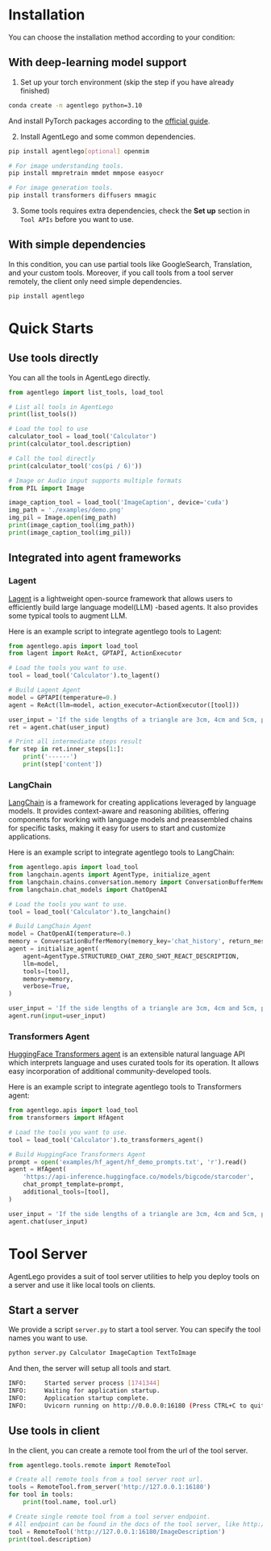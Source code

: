 # Installation

You can choose the installation method according to your condition:

## With deep-learning model support

1. Set up your torch environment (skip the step if you have already finished)

```bash
conda create -n agentlego python=3.10
```

And install PyTorch packages according to the [official guide](https://pytorch.org/get-started/locally/#start-locally).

2. Install AgentLego and some common dependencies.

```bash
pip install agentlego[optional] openmim

# For image understanding tools.
pip install mmpretrain mmdet mmpose easyocr

# For image generation tools.
pip install transformers diffusers mmagic
```

3. Some tools requires extra dependencies, check the **Set up** section in `Tool APIs` before you want to use.

## With simple dependencies

In this condition, you can use partial tools like GoogleSearch, Translation, and your custom tools. Moreover,
if you call tools from a tool server remotely, the client only need simple dependencies.

```bash
pip install agentlego
```

# Quick Starts

## Use tools directly

You can all the tools in AgentLego directly.

```Python
from agentlego import list_tools, load_tool

# List all tools in AgentLego
print(list_tools())

# Load the tool to use
calculator_tool = load_tool('Calculator')
print(calculator_tool.description)

# Call the tool directly
print(calculator_tool('cos(pi / 6)'))

# Image or Audio input supports multiple formats
from PIL import Image

image_caption_tool = load_tool('ImageCaption', device='cuda')
img_path = './examples/demo.png'
img_pil = Image.open(img_path)
print(image_caption_tool(img_path))
print(image_caption_tool(img_pil))
```

## Integrated into agent frameworks

### Lagent

[Lagent](https://github.com/InternLM/lagent) is a lightweight open-source framework that allows users to
efficiently build large language model(LLM) -based agents. It also provides some typical tools to augment LLM.

Here is an example script to integrate agentlego tools to Lagent:

```python
from agentlego.apis import load_tool
from lagent import ReAct, GPTAPI, ActionExecutor

# Load the tools you want to use.
tool = load_tool('Calculator').to_lagent()

# Build Lagent Agent
model = GPTAPI(temperature=0.)
agent = ReAct(llm=model, action_executor=ActionExecutor([tool]))

user_input = 'If the side lengths of a triangle are 3cm, 4cm and 5cm, please tell me the area of the triangle.'
ret = agent.chat(user_input)

# Print all intermediate steps result
for step in ret.inner_steps[1:]:
    print('------')
    print(step['content'])
```

### LangChain

[LangChain](https://python.langchain.com/docs/get_started/introduction) is a framework for creating
applications leveraged by language models. It provides context-aware and reasoning abilities, offering
components for working with language models and preassembled chains for specific tasks, making it easy for
users to start and customize applications.

Here is an example script to integrate agentlego tools to LangChain:

```python
from agentlego.apis import load_tool
from langchain.agents import AgentType, initialize_agent
from langchain.chains.conversation.memory import ConversationBufferMemory
from langchain.chat_models import ChatOpenAI

# Load the tools you want to use.
tool = load_tool('Calculator').to_langchain()

# Build LangChain Agent
model = ChatOpenAI(temperature=0.)
memory = ConversationBufferMemory(memory_key='chat_history', return_messages=True)
agent = initialize_agent(
    agent=AgentType.STRUCTURED_CHAT_ZERO_SHOT_REACT_DESCRIPTION,
    llm=model,
    tools=[tool],
    memory=memory,
    verbose=True,
)

user_input = 'If the side lengths of a triangle are 3cm, 4cm and 5cm, please tell me the area of the triangle.'
agent.run(input=user_input)
```

### Transformers Agent

[HuggingFace Transformers agent](https://huggingface.co/docs/transformers/transformers_agents) is an
extensible natural language API which interprets language and uses curated tools for its operation. It allows
easy incorporation of additional community-developed tools.

Here is an example script to integrate agentlego tools to Transformers agent:

```python
from agentlego.apis import load_tool
from transformers import HfAgent

# Load the tools you want to use.
tool = load_tool('Calculator').to_transformers_agent()

# Build HuggingFace Transformers Agent
prompt = open('examples/hf_agent/hf_demo_prompts.txt', 'r').read()
agent = HfAgent(
    'https://api-inference.huggingface.co/models/bigcode/starcoder',
    chat_prompt_template=prompt,
    additional_tools=[tool],
)

user_input = 'If the side lengths of a triangle are 3cm, 4cm and 5cm, please tell me the area of the triangle.'
agent.chat(user_input)
```

# Tool Server

AgentLego provides a suit of tool server utilities to help you deploy tools on a server and use it like local
tools on clients.

## Start a server

We provide a script `server.py` to start a tool server. You can specify the tool names you want to use.

```bash
python server.py Calculator ImageCaption TextToImage
```

And then, the server will setup all tools and start.

```bash
INFO:     Started server process [1741344]
INFO:     Waiting for application startup.
INFO:     Application startup complete.
INFO:     Uvicorn running on http://0.0.0.0:16180 (Press CTRL+C to quit)
```

## Use tools in client

In the client, you can create a remote tool from the url of the tool server.

```python
from agentlego.tools.remote import RemoteTool

# Create all remote tools from a tool server root url.
tools = RemoteTool.from_server('http://127.0.0.1:16180')
for tool in tools:
    print(tool.name, tool.url)

# Create single remote tool from a tool server endpoint.
# All endpoint can be found in the docs of the tool server, like http://127.0.0.1:16180/docs
tool = RemoteTool('http://127.0.0.1:16180/ImageDescription')
print(tool.description)
```
